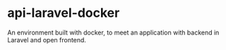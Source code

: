 # api-laravel-docker
An environment built with docker, to meet an application with backend in Laravel and open frontend.
